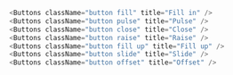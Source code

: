 ```js { "props": { "className": "bg-color" } }
<Buttons className="button fill" title="Fill in" />
<Buttons className="button pulse" title="Pulse" />
<Buttons className="button close" title="Close" />
<Buttons className="button raise" title="Raise" />
<Buttons className="button fill up" title="Fill up" />
<Buttons className="button slide" title="Slide" />
<Buttons className="button offset" title="Offset" />

```

<!-- ```js static
import React from "react";
``` -->
